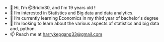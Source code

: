 - 👋 Hi, I’m @Bridin30, and I'm 19 years old !
- 👀 I’m interested in Statistics and Big data and data analytics.
- 🌱 I’m currently learning Economics in my third year of bachelor's degree
- 💞️ I’m looking to learn about the various aspects of statistics and big data and, python.
- 📫 Reach me at harrykepgang33@gmail.com 

<!---
Bridin30/Bridin30 is a ✨ special ✨ repository because its `README.md` (this file) appears on your GitHub profile.
You can click the Preview link to take a look at your changes.
--->
